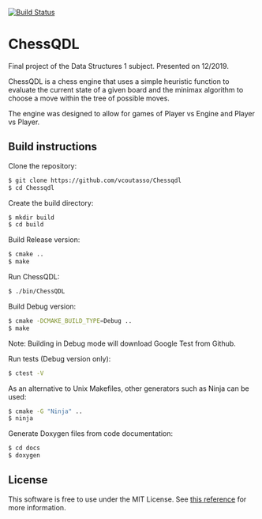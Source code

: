 [![Build Status](https://travis-ci.com/vcoutasso/Chessqdl.svg?branch=develop)](https://travis-ci.com/vcoutasso/Chessqdl)


# ChessQDL

Final project of the Data Structures 1 subject. Presented on 12/2019.

ChessQDL is a chess engine that uses a simple heuristic function to evaluate the current state of a given board and the minimax algorithm to choose a move within the tree of possible moves.

The engine was designed to allow for games of Player vs Engine and Player vs Player.



## Build instructions

Clone the repository:

``` sh
$ git clone https://github.com/vcoutasso/Chessqdl
$ cd Chessqdl
```

Create the build directory:

``` sh
$ mkdir build
$ cd build
```

Build Release version:

``` sh
$ cmake ..
$ make
```

Run ChessQDL:

``` sh
$ ./bin/ChessQDL
```

Build Debug version:

``` sh
$ cmake -DCMAKE_BUILD_TYPE=Debug ..
$ make
```

Note: Building in Debug mode will download Google Test from Github.

Run tests (Debug version only):

``` sh
$ ctest -V
```

As an alternative to Unix Makefiles, other generators such as Ninja can be used:

``` sh
$ cmake -G "Ninja" ..
$ ninja
```

Generate Doxygen files from code documentation:

``` sh
$ cd docs
$ doxygen
```

## License

This software is free to use under the MIT License. See [this reference](https://choosealicense.com/licenses/mit/) for more information.
